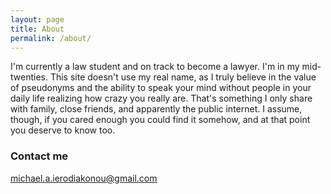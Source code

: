 ```yaml
---
layout: page
title: About
permalink: /about/
---
```


I'm currently a law student and on track to become a lawyer. I'm in my mid-twenties. This site doesn't use my real name, as I truly believe in the value of pseudonyms and the ability to speak your mind without people in your daily life realizing how crazy you really are. That's something I only share with family, close friends, and apparently the public internet. I assume, though, if you cared enough you could find it somehow, and at that point you deserve to know too.

### Contact me

michael.a.ierodiakonou@gmail.com